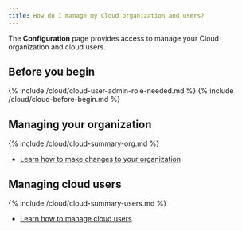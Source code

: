 ```yaml
---
title: How do I manage my Cloud organization and users?
---
```


The **Configuration** page provides access to manage your Cloud organization and cloud users.

## Before you begin

{% include /cloud/cloud-user-admin-role-needed.md %}
{% include /cloud/cloud-before-begin.md %}

## Managing your organization

{% include /cloud/cloud-summary-org.md %}

* [Learn how to make changes to your organization](/cloud/cloud-configuration/cloud-org-manage)

## Managing cloud users

{% include /cloud/cloud-summary-users.md %}

* [Learn how to manage cloud users](/cloud/configuration/cloud-users-manage)
